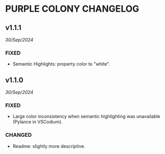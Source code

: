 # PURPLE COLONY CHANGELOG


## v1.1.1
*30/Sep/2024*

### FIXED
- Semantic Highlights: property color to "white".


## v1.1.0
*30/Sep/2024*

### FIXED
- Large color inconsistency when semantic highlighting was unavailable (Pylance in VSCodium).

### CHANGED
- Readme: slightly more descriptive.
  
